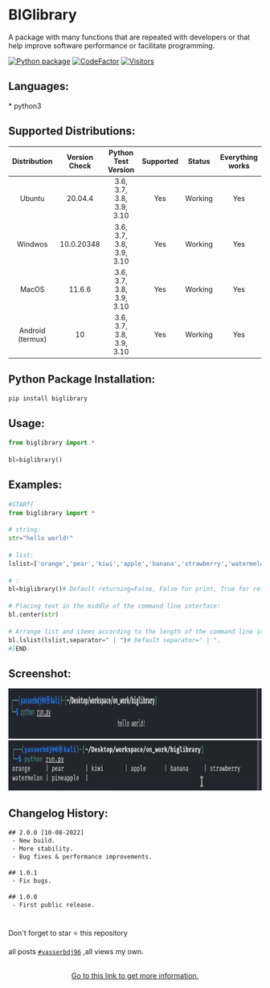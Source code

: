 <h1>BIGlibrary</h1>
<p>A package with many functions that are repeated with developers or that help improve software performance or facilitate programming.</p>

[![Python package](https://github.com/yasserbdj96/biglibrary/actions/workflows/python-app.yml/badge.svg?branch=main)](https://github.com/yasserbdj96/biglibrary/actions/workflows/python-app.yml) [![CodeFactor](https://www.codefactor.io/repository/github/yasserbdj96/biglibrary/badge)](https://www.codefactor.io/repository/github/yasserbdj96/biglibrary) [![Visitors](https://visitor-badge.laobi.icu/badge?page_id=yasserbdj96.biglibrary)](https://github.com/yasserbdj96/biglibrary)

<h2>Languages:</h2>
* python3<br>

<h2>Supported Distributions:</h2>

| Distribution     | Version Check | Python Test Version       | Supported | Status    | Everything works |
| :--------------: | :-----------: | :-----------------------: | :-------: | :-------: | :--------------: |
| Ubuntu           | 20.04.4       | 3.6, 3.7, 3.8, 3.9, 3.10  | Yes       | Working   | Yes              |
| Windwos          | 10.0.20348    | 3.6, 3.7, 3.8, 3.9, 3.10  | Yes       | Working   | Yes              |
| MacOS            | 11.6.6        | 3.6, 3.7, 3.8, 3.9, 3.10  | Yes       | Working   | Yes              |
| Android (termux) | 10            | 3.6, 3.7, 3.8, 3.9, 3.10  | Yes       | Working   | Yes              |

<h2>Python Package Installation:</h2>

```
pip install biglibrary
```

<h2>Usage:</h2>

```python
from biglibrary import *

bl=biglibrary()
```

<h2>Examples:</h2>

```python
#START{
from biglibrary import *

# string:
str="hello world!"

# list:
lslist=['orange','pear','kiwi','apple','banana','strawberry','watermelon','pineapple']

# :
bl=biglibrary()# Default returning=False, False for print, True for return.

# Placing text in the middle of the command line interface:
bl.center(str)

# Arrange list and items according to the length of the command line interface:
bl.lslist(lslist,separator=" | ")# Default separator=" | ".
#}END.
```

<h2>Screenshot:</h2>

<div align="center">
    <a href="https://raw.githubusercontent.com/yasserbdj96/biglibrary/main/screenshot/screenshot_center.png">
        <img height="100" src="https://raw.githubusercontent.com/yasserbdj96/biglibrary/main/screenshot/screenshot_center.png" alt="biglibrary by yasserbdj96">
    </a>
    <a href="https://raw.githubusercontent.com/yasserbdj96/biglibrary/main/screenshot/screenshot_lslist.png">
        <img height="100" src="https://raw.githubusercontent.com/yasserbdj96/biglibrary/main/screenshot/screenshot_lslist.png" alt="biglibrary by yasserbdj96">
    </a>
</div>

<h2>Changelog History:</h2>

```
## 2.0.0 [10-08-2022]
 - New build.
 - More stability.
 - Bug fixes & performance improvements.

## 1.0.1
 - Fix bugs.

## 1.0.0
 - First public release.
```

<h1></h1> 



Don't forget to star ⭐ this repository
<br>

all posts [`#yasserbdj96`](#yasserbdj96) ,all views my own.

<br>
<div align="center">
    <a href="http://yasserbdj96.github.io/">Go to this link to get more information.</a>
</div>